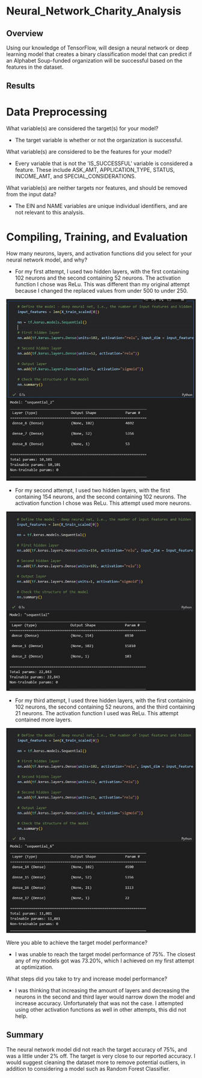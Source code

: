 # Neural_Network_Charity_Analysis

## Overview
Using our knowledge of TensorFlow, will design a neural network or deep learning model that creates a binary classification model that can predict if an Alphabet Soup-funded organization will be successful based on the features in the dataset. 

## Results

# Data Preprocessing
What variable(s) are considered the target(s) for your model?
- The target variable is whether or not the organization is successful. 

What variable(s) are considered to be the features for your model?
- Every variable that is not the 'IS_SUCCESSFUL' variable is considered a feature. These include ASK_AMT, APPLICATION_TYPE, STATUS, INCOME_AMT, and SPECIAL_CONSIDERATIONS. 

What variable(s) are neither targets nor features, and should be removed from the input data?
- The EIN and NAME variables are unique individual identifiers, and are not relevant to this analysis.

# Compiling, Training, and Evaluation
How many neurons, layers, and activation functions did you select for your neural network model, and why?
- For my first attempt, I used two hidden layers, with the first containing 102 neurons and the second containing 52 neurons. The activation function I chose was ReLu. This was different than my original attempt because I changed the replaced values from under 500 to under 250. 

![image](Images/Attempt1.JPG)

- For my second attempt, I used two hidden layers, with the first containing 154 neurons, and the second containing 102 neurons. The activation function I chose was ReLu. This attempt used more neurons. 

![image](Images/Attempt2.JPG)

- For my third attempt, I used three hidden layers, with the first containing 102 neurons, the second containing 52 neurons, and the third containing 21 neurons. The activation function I used was ReLu. This attempt contained more layers. 

![image](Images/Attempt3.JPG)

Were you able to achieve the target model performance?
- I was unable to reach the target model performance of 75%. The closest any of my models got was 73.20%, which I achieved on my first attempt at optimization.

What steps did you take to try and increase model performance?
- I was thinking that increasing the amount of layers and decreasing the neurons in the second and third layer would narrow down the model and increase accuracy. Unfortunately that was not the case. I attempted using other activation functions as well in other attempts, this did not help. 

## Summary
The neural network model did not reach the target accuracy of 75%, and was a little under 2% off. The target is very close to our reported accuracy. I would suggest cleaning the dataset more to remove potential outliers, in addition to considering a model such as Random Forest Classifier.
